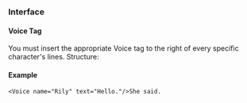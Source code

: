 ### Interface
#### Voice Tag
You must insert the appropriate Voice tag to the right of every specific character's lines.
Structure: <Voice name="character name" text="character's line"/>
#### Example
```
<Voice name="Rily" text="Hello."/>She said.
```
